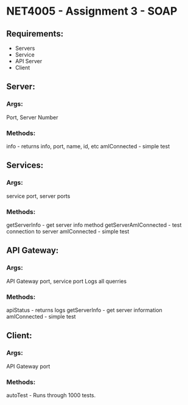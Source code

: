 # NET4005 - Assignment 3 - SOAP
## Requirements:
- Servers
- Service
- API Server
- Client

## Server:
### Args: 
Port, Server Number
### Methods: 
info - returns info, port, name, id, etc
amIConnected - simple test

## Services:
### Args: 
service port, server ports
### Methods: 
getServerInfo - get server info method
getServerAmIConnected - test connection to server
amIConnected - simple test

## API Gateway:
### Args: 
API Gateway port, service port
Logs all querries
### Methods: 
apiStatus - returns logs
getServerInfo - get server information
amIConnected - simple test

## Client:
### Args: 
API Gateway port
### Methods:
autoTest - Runs through 1000 tests.

